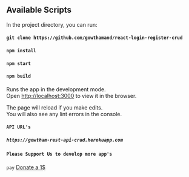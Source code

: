 ## Available Scripts

In the project directory, you can run:

#### `git clone https://github.com/gowthamand/react-login-register-crud`
#### `npm install`
#### `npm start`
#### `npm build`

Runs the app in the development mode.<br>
Open [http://localhost:3000](http://localhost:3000) to view it in the browser.

The page will reload if you make edits.<br>
You will also see any lint errors in the console.

#### `API URL's`
##### `https://gowtham-rest-api-crud.herokuapp.com`

#### `Please Support Us to develop more app's`
 `pay` <a href="https://paypal.me/gowthamdurai?locale.x=en_GB">Donate a 1$</a>
